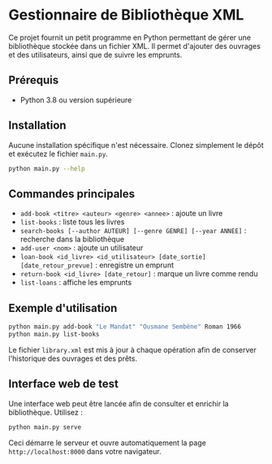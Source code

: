 # Gestionnaire de Bibliothèque XML

Ce projet fournit un petit programme en Python permettant de gérer une bibliothèque stockée dans un fichier XML. Il permet d'ajouter des ouvrages et des utilisateurs, ainsi que de suivre les emprunts.

## Prérequis
- Python 3.8 ou version supérieure

## Installation
Aucune installation spécifique n'est nécessaire. Clonez simplement le dépôt et exécutez le fichier `main.py`.

```bash
python main.py --help
```

## Commandes principales
- `add-book <titre> <auteur> <genre> <annee>` : ajoute un livre
- `list-books` : liste tous les livres
- `search-books [--author AUTEUR] [--genre GENRE] [--year ANNEE]` : recherche dans la bibliothèque
- `add-user <nom>` : ajoute un utilisateur
- `loan-book <id_livre> <id_utilisateur> [date_sortie] [date_retour_prevue]` : enregistre un emprunt
- `return-book <id_livre> [date_retour]` : marque un livre comme rendu
- `list-loans` : affiche les emprunts

## Exemple d'utilisation
```bash
python main.py add-book "Le Mandat" "Ousmane Sembène" Roman 1966
python main.py list-books
```

Le fichier `library.xml` est mis à jour à chaque opération afin de conserver l'historique des ouvrages et des prêts.

## Interface web de test

Une interface web peut être lancée afin de consulter et enrichir la bibliothèque. Utilisez :

```bash
python main.py serve
```

Ceci démarre le serveur et ouvre automatiquement la page `http://localhost:8000` dans votre navigateur.

